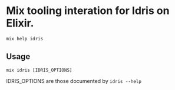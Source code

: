 # Mix tooling interation for Idris on Elixir.

```shell
mix help idris
```

## Usage

```
mix idris [IDRIS_OPTIONS]
```

IDRIS_OPTIONS are those documented by `idris --help`
